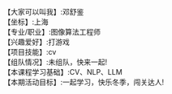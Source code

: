 【大家可以叫我】:邓舒鉴  
【坐标】:上海  
【专业/职业】:图像算法工程师  
【兴趣爱好】:打游戏  
【项目技能】:cv  
【组队情况】:未组队，快来一起!  
【本课程学习基础】:CV、NLP、LLM  
【本期活动目标】:一起学习，快乐冬季，闯关达人!  
